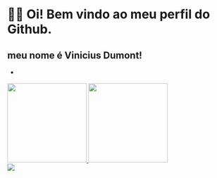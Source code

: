 # 👋😄 Oi! Bem vindo ao meu perfil do Github.
## meu nome é Vinicius Dumont!

- <div>
 <a href="https://github.com/viniciusdumont33">
  <img height="180em" src="https://github-readme-stats.vercel.app/api?username=viniciusdumont&show_icons=true&theme=Hacker&include_all_commits=true&count_private=true"/>
  <img height="180em" src="https://github-readme-stats.vercel.app/api/top-langs/?username=viniciusdumont&layout=compact&langs_count=16&theme=Hacker"/>
</div>
 
<div> 
  <a href = "mailto: viniciusdumont33@gmail.com"><img src="https://img.shields.io/badge/-Gmail-%23333?style=for-the-badge&logo=gmail&logoColor=white" target="_blank"></a> 
</div>
